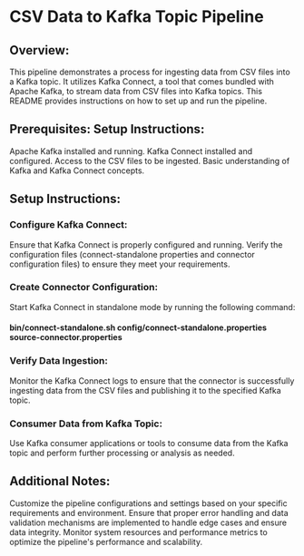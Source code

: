# CSV Data to Kafka Topic Pipeline

## Overview:
This pipeline demonstrates a process for ingesting data from CSV files into a Kafka topic. It utilizes Kafka Connect, a tool that comes bundled with Apache Kafka, to stream data from CSV files into Kafka topics. This README provides instructions on how to set up and run the pipeline.
## Prerequisites: Setup Instructions:
Apache Kafka installed and running.
Kafka Connect installed and configured.
Access to the CSV files to be ingested.
Basic understanding of Kafka and Kafka Connect concepts.

## Setup Instructions:
### Configure Kafka Connect: 
Ensure that Kafka Connect is properly configured and running. Verify the configuration files (connect-standalone properties and connector configuration files) to ensure they meet your requirements.

### Create Connector Configuration: 
Start Kafka Connect in standalone mode by running the following command:
#### bin/connect-standalone.sh config/connect-standalone.properties source-connector.properties

### Verify Data Ingestion:
 Monitor the Kafka Connect logs to ensure that the connector is successfully ingesting data from the CSV files and publishing it to the specified Kafka topic.
 
### Consumer Data from Kafka Topic: 
Use Kafka consumer applications or tools to consume data from the Kafka topic and perform further processing or analysis as needed.

## Additional Notes:
Customize the pipeline configurations and settings based on your specific requirements and environment.
Ensure that proper error handling and data validation mechanisms are implemented to handle edge cases and ensure data integrity.
Monitor system resources and performance metrics to optimize the pipeline's performance and scalability.

 